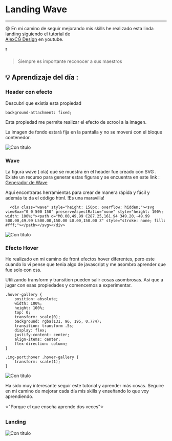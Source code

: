 # Landing Wave
----------------------------

:smile: En mi camino de seguir mejorando mis skills he realizado esta linda landing siguiendo el tutorial de  
 [AlexCG Design](https://www.youtube.com/watch?v=HH_SMpxV7qQ) en youtube.

:exclamation:
 >  Siempre es importante reconocer a sus maestros 

## :bulb: Aprendizaje del día : 

### Header con efecto 

Descubri que existia esta propiedad

`background-attachment: fixed; `
 
Esta propiedad me permite realizar el efecto de scrool a la imagen. 

La imagen de fondo estará fija en la pantalla y no se moverá con el bloque contenedor.

![Con titulo](https://user-images.githubusercontent.com/32285482/80853216-78038880-8bf4-11ea-8062-51ed588f4620.gif "Header")

### Wave

La figura wave ( ola) que se muestra en el header fue creado con SVG .
Existe un recurso para generar estas figuras y se encuentra en este link :
[Generador de Wave](https://smooth.ie/blogs/news/svg-wavey-transitions-between-sections)

Aquí encontraras herramientas para crear de manera rápida y fácil y además te da el código html. !Es una maravilla!


~~~
  <div class="wave" style="height: 150px; overflow: hidden;"><svg viewBox="0 0 500 150" preserveAspectRatio="none" style="height: 100%; width: 100%;"><path d="M0.00,49.99 C287.25,161.94 349.20,-49.99 500.00,49.99 L500.00,150.00 L0.00,150.00 Z" style="stroke: none; fill: #fff;"></path></svg></div>
 ~~~

 ![Con titulo](https://user-images.githubusercontent.com/32285482/80853319-6d95be80-8bf5-11ea-97f3-0eb4ea911b00.PNG "Web")

### Efecto Hover 

He realizado en mi camino de front efectos hover diferentes, pero este cuando lo vi pense que tenia algo de javascript y me asombro aprender que fue solo con css.

Utilizando  transform y transition pueden salir cosas asombrosas. Asi que a jugar con esas propiedades y comencemos a experimentar.

~~~
.hover-gallery {
    position: absolute;
    width: 100%;
    height: 100%;
    top: 0;
    transform: scale(0);
    background: rgba(131, 96, 195, 0.774);
    transition: transform .5s;
    display: flex;
    justify-content: center;
    align-items: center;
    flex-direction: column;
}

.img-port:hover .hover-gallery {
    transform: scale(1);
}
~~~
![Con titulo](https://user-images.githubusercontent.com/32285482/80853415-61f6c780-8bf6-11ea-9b4d-bc9b92a32a9b.gif "hover")


Ha sido muy interesante seguir este tutorial y aprender más cosas. 
Seguire en mi camino de mejorar cada día mis skills y enseñando lo que voy aprendiendo.

:star:"Porque el que enseña aprende dos veces":star:

### Landing
![Con titulo](https://user-images.githubusercontent.com/32285482/80852839-6b316580-8bf1-11ea-94a8-d9851bc687c0.png "Web")